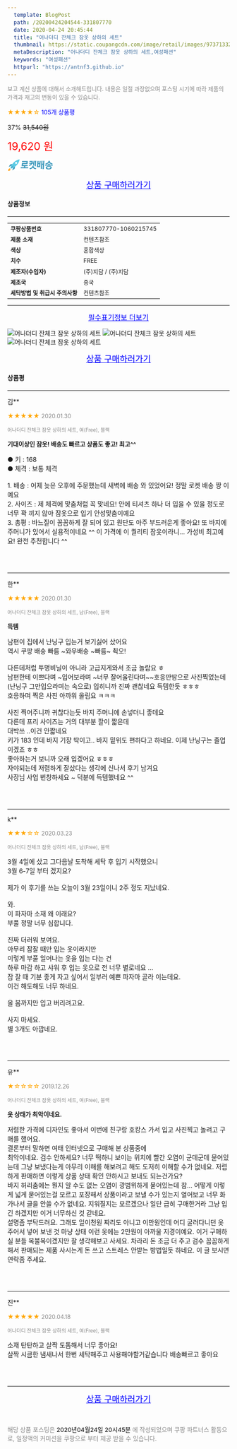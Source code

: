 ```yaml
---
  template: BlogPost
  path: /20200424204544-331807770
  date: 2020-04-24 20:45:44
  title: "어나더디 잔체크 잠옷 상하의 세트"
  thumbnail: https://static.coupangcdn.com/image/retail/images/9737133254248-a644410a-80c0-48fd-b7b7-89a4dba6efb1.jpg
  metaDescription: "어나더디 잔체크 잠옷 상하의 세트,여성패션"
  keywords: "여성패션"
  httpurl: "https://antnf3.github.io"
---
```

  
<span style="color: #888;font-size:0.8rem">보고 계신 상품에 대해서 소개해드립니다.
내용은 일절 과장없으며 포스팅 시기에 따라 제품의 가격과 재고의 변동이 있을 수 있습니다.</span>
  
<span style="color: orange;">★★★★☆</span> <span style="color: blue;font-size: 0.85rem;">105개 상품평</span>

<span style="font-size: 0.9rem">37%</span> <span style="font-size: 0.9rem">~~31,540원~~</span>

<span style="color: red;font-size: 1.5rem;">19,620 원</span>

![로켓배송](/assets/rocket_logo.png)

<p align="center"><a href="http://me2.do/50taFOSw" style="font-size: 1.2rem; color: blue;">상품 구매하러가기</a></p>

#### 상품정보

---

|                  |                       |
| ---------------- | --------------------- |
| **<span style="font-size:0.8rem;">쿠팡상품번호</span>** | <span style="font-size:0.8rem;">331807770-1060215745</span> |
| **<span style="font-size:0.8rem;">제품 소재</span>**    | <span style="font-size:0.8rem;">컨텐츠참조</span>        |
| **<span style="font-size:0.8rem;">색상</span>**    | <span style="font-size:0.8rem;">혼합색상</span>        |
| **<span style="font-size:0.8rem;">치수</span>**    | <span style="font-size:0.8rem;">FREE</span>        |
| **<span style="font-size:0.8rem;">제조자(수입자)</span>**    | <span style="font-size:0.8rem;">(주)지담 / (주)지담</span>        |
| **<span style="font-size:0.8rem;">제조국</span>**    | <span style="font-size:0.8rem;">중국</span>        |
| **<span style="font-size:0.8rem;">세탁방법 및 취급시 주의사항</span>**    | <span style="font-size:0.8rem;">컨텐츠참조</span>        |




---

<p align="center"><a href="http://me2.do/50taFOSw" style="font-size: 1rem; color: blue;">필수표기정보 더보기</a></p>

![어나더디 잔체크 잠옷 상하의 세트](http://thumbnail9.coupangcdn.com/thumbnails/remote/q89/image/retail/images/64581244693257-8ffe388e-8201-443c-b66e-51ebbf6730e1.jpg)
![어나더디 잔체크 잠옷 상하의 세트](http://thumbnail9.coupangcdn.com/thumbnails/remote/q89/image/retail/images/64581244693257-8ffe388e-8201-443c-b66e-51ebbf6730e1.jpg)
![어나더디 잔체크 잠옷 상하의 세트](http://thumbnail6.coupangcdn.com/thumbnails/remote/q89/image/retail/images/2019/11/06/16/0/23d50502-f9d3-4e4b-bcf2-9b74c85f5b0e.jpg)

<p align="center"><a href="http://me2.do/50taFOSw" style="font-size: 1.2rem; color: blue;">상품 구매하러가기</a></p>

#### 상품평
  
---
  
김**
    
<span style="color: orange;">★★★★★</span> <span style="font-size:0.8rem;color: #888;">2020.01.30</span>
    
<span style="color: #888;font-size:0.7rem">어나더디 잔체크 잠옷 상하의 세트, 여(Free), 블랙</span>
    
<span style="font-size:0.85rem">**기대이상인 잠옷! 배송도 빠르고 상품도 좋고! 최고^^**</span>
    
<span style="font-size: 0.9rem;">● 키   : 168<br/>● 체격 : 보통 체격<br/><br/>1. 배송 : 어제 늦은 오후에 주문했는데 새벽에 배송 와 있었어요! 정말 로켓 배송 짱 이예요 <br/>2. 사이즈 : 제 체격에 맞춤처럼 꼭 맞네요! 안에 티셔츠 하나 더 입을 수 있을 정도로 너무 꽉 끼지 않아 잠옷으로 입기 안성맞춤이예요 <br/>3. 총평 : 바느질이 꼼꼼하게 잘 되어 있고 원단도 아주 부드러운게 좋아요! 또 바지에 주머니가 있어서 실용적이네요 ^^ 이 가격에 이 퀄리티 잠옷이라니... 가성비 최고예요! 완전 추천합니다 ^^</span>
    
<br>
<br>

---
  
한**
    
<span style="color: orange;">★★★★★</span> <span style="font-size:0.8rem;color: #888;">2020.01.30</span>
    
<span style="color: #888;font-size:0.7rem">어나더디 잔체크 잠옷 상하의 세트, 남(Free), 블랙</span>
    
<span style="font-size:0.85rem">**득템**</span>
    
<span style="font-size: 0.9rem;">남편이 집에서 난닝구 입는거 보기싫어 샀어요<br/>역시 쿠팡 배송 빠름 ~와우배송 ~빠름~ 쵝오!<br/><br/>다른데처럼 투명비닐이 아니라 고급지게와서 조금 놀람요 ㅎ<br/>남편한테 이쁘다며 ~입어보라며 ~너무 잘어울린다며~~호응만땅으로 사진찍었는데 (난닝구 그만입으라며는 속으로) 입히니까 진짜 괜찮네요 득템한듯 ㅎㅎㅎ<br/>호응하며 찍은 사진 아까워 올림요 ㅋㅋㅋ<br/><br/>사진 찍어주니까 귀찮다는듯 바지 주머니에 손넣더니 좋데요<br/>다른데 프리 사이즈는 거의 대부분 팔이 짧은데<br/>대박쓰 ..이건 안짧네요 <br/>키가 183 인데 바지 기장 딱이고.. 바지 밑위도 편하다고 하네요. 이제 난닝구는 졸업이겠죠 ㅎㅎ<br/>좋아하는거 보니까 오래 입겠어요 ㅎㅎㅎ <br/>자야되는데 저렴하게 잘샀다는 생각에 신나서 후기 남겨요<br/>사장님 사업 번창하세요 ~ 덕분에 득템했네요 ^^</span>
    
<br>
<br>

---
  
k**
    
<span style="color: orange;">★★★☆☆</span> <span style="font-size:0.8rem;color: #888;">2020.03.23</span>
    
<span style="color: #888;font-size:0.7rem">어나더디 잔체크 잠옷 상하의 세트, 남(Free), 블랙</span>
    

    
<span style="font-size: 0.9rem;">3월 4일에 샀고 그다음날 도착해 세탁 후 입기 시작했으니<br/>3월 6-7일 부터 겠지요? <br/><br/>제가 이 후기를 쓰는 오늘이 3월 23일이니 2주 정도 지났네요.<br/><br/>와.<br/>이 파자마 소재 왜 이래요?<br/>부풀 정말 너무 심합니다.<br/><br/>진짜 더러워 보여요. <br/>아무리 잠잘 때만 입는 옷이라지만 <br/>이렇게 부풀 일어나는 옷을 입는 다는 건<br/>하루 마감 하고 샤워 후 입는 옷으로 전 너무 별로네요 ...<br/>잠 잘 때 기분 좋게 자고 싶어서 일부러 예쁜 파자마 골라 이는데요. <br/>이건 해도해도 너무 하네요.<br/><br/>올 봄까지만 입고 버리려고요.<br/><br/>사지 마세요.<br/>별 3개도 아깝네요.</span>
    
<br>
<br>

---
  
유**
    
<span style="color: orange;">★☆☆☆☆</span> <span style="font-size:0.8rem;color: #888;">2019.12.26</span>
    
<span style="color: #888;font-size:0.7rem">어나더디 잔체크 잠옷 상하의 세트, 여(Free), 블랙</span>
    
<span style="font-size:0.85rem">**옷 상태가 최악이네요.**</span>
    
<span style="font-size: 0.9rem;">저렴한 가격에 디자인도 좋아서 이번에 친구랑 호캉스 가서 입고 사진찍고 놀려고 구매를 했어요. <br/>결론부터 말하면 여태 인터넷으로 구매해 본 상품중에<br/>최악이네요. 검수 안하세요? 너무 떡하니 보이는 위치에 빨간 오염이 군데군데 묻어있는데 그냥 보냈다는게 아무리 이해를 해보려고 해도 도저히 이해할 수가 없네요. 저렴하게 판매하면 이렇게 상품 상태 확인 안하시고 보내도 되는건가요? <br/>바지 허리춤에는 뭔지 알 수도 없는 오염이 광범위하게 묻어있는데 참... 어떻게 이렇게 넓게 묻어있는걸 모르고 포장해서 상품이라고 보낼 수가 있는지 열어보고 너무 화가나서 글을 안쓸 수가 없네요. 지워질지는 모르겠으나 일단 급히 구매한거라 그냥 입긴 하겠지만 이거 너무하신 것 같네요. <br/>설명좀 부탁드려요. 그래도 일이천원 짜리도 아니고 이만원인데 어디 굴러다니던 옷 주어서 넣어 보낸 것 마냥 상태 이런 옷에는 2만원이 아까울 지경이예요. 이거 구매하실 분들 복불복이겠지만 잘 생각해보고 사세요. 차라리 돈 조금 더 주고 검수 꼼꼼하게 해서 판매되는 제품 사시는게 돈 쓰고 스트레스 안받는 방법일듯 하네요. 이 글 보시면 연락좀 주세요.</span>
    
<br>
<br>

---
  
진**
    
<span style="color: orange;">★★★★★</span> <span style="font-size:0.8rem;color: #888;">2020.04.18</span>
    
<span style="color: #888;font-size:0.7rem">어나더디 잔체크 잠옷 상하의 세트, 여(Free), 블랙</span>
    

    
<span style="font-size: 0.9rem;">소재 탄탄하고 살짝 도톰해서 너무 좋아요!<br/>살짝 시큼한 냄새나서 한번 세탁해주고 사용해야할거같습니다 배송빠르고 좋아요</span>
    
<br>
<br>


  
---
  
<p align="center"><a href="http://me2.do/50taFOSw" style="font-size: 1.2rem; color: blue;">상품 구매하러가기</a></p>
  
<br>
  
<span style="font-size: 0.85rem; color: #888;">해당 상품 포스팅은 <span style="color: #000;"> 2020년04월24일 20시45분 </span> 에 작성되었으며 쿠팡 파트너스 활동으로, 일정액의 커미션을 쿠팡으로 부터 제공 받을 수 있습니다.</span>